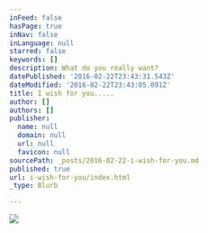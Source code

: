 ```yaml
---
inFeed: false
hasPage: true
inNav: false
inLanguage: null
starred: false
keywords: []
description: What do you really want?
datePublished: '2016-02-22T23:43:31.543Z'
dateModified: '2016-02-22T23:43:05.091Z'
title: I wish for you.....
author: []
authors: []
publisher:
  name: null
  domain: null
  url: null
  favicon: null
sourcePath: _posts/2016-02-22-i-wish-for-you.md
published: true
url: i-wish-for-you/index.html
_type: Blurb

---
```

![](https://the-grid-user-content.s3-us-west-2.amazonaws.com/2e826669-1708-4d0c-8d69-c1435747f748.jpg)